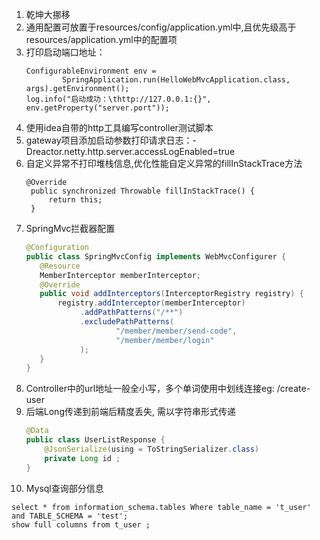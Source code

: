 1. 乾坤大挪移
2. 通用配置可放置于resources/config/application.yml中,且优先级高于resources/application.yml中的配置项
3. 打印启动端口地址：
    ```text
    ConfigurableEnvironment env =
            SpringApplication.run(HelloWebMvcApplication.class, args).getEnvironment();
    log.info("启动成功：\thttp://127.0.0.1:{}", env.getProperty("server.port"));
    ```
4. 使用idea自带的http工具编写controller测试脚本
5. gateway项目添加启动参数打印请求日志：-Dreactor.netty.http.server.accessLogEnabled=true
6. 自定义异常不打印堆栈信息,优化性能自定义异常的fillInStackTrace方法
   ```text
   @Override
    public synchronized Throwable fillInStackTrace() {
        return this;
    }
   ```
7. SpringMvc拦截器配置
   ```java
   @Configuration
   public class SpringMvcConfig implements WebMvcConfigurer {
      @Resource
      MemberInterceptor memberInterceptor;
      @Override
      public void addInterceptors(InterceptorRegistry registry) {
          registry.addInterceptor(memberInterceptor)
               .addPathPatterns("/**")
               .excludePathPatterns(
                       "/member/member/send-code",
                       "/member/member/login"
               );
      }
   }
   ```
8. Controller中的url地址一般全小写，多个单词使用中划线连接eg: /create-user
9. 后端Long传递到前端后精度丢失, 需以字符串形式传递
   ```java
   @Data
   public class UserListResponse {
       @JsonSerialize(using = ToStringSerializer.class)
       private Long id ;
   }
   ```
10. Mysql查询部分信息
   ```text
   select * from information_schema.tables Where table_name = 't_user' and TABLE_SCHEMA = 'test';
   show full columns from t_user ;
   ```
